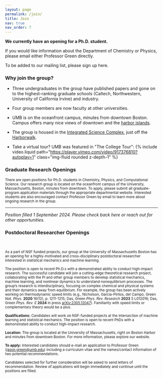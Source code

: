 ```yaml
---
layout: page
permalink: /join/
title: Join
nav: true
nav_order: 7
---
```


**We currently have an opening for a Ph.D. student.**

If you would like information about the Department of Chemistry or Physics, please email either Professor Green directly. 

To be added to our mailing list, please sign up here.

### Why join the group?

- Three undergraduates in the group have published papers and gone on to the highest-ranking graduate schools (Caltech, Northwestern, University of California Irvine) and industry.

- Four group members are now faculty at other universities.

- UMB is on the oceanfront campus, minutes from downtown Boston. Campus offers many nice views of downtown and the <a href="https://www.bostonharborislands.org/">harbor islands</a>.

- The group is housed in the <a href="https://www.umb.edu/campus-planning/projects/integrated-sciences-complex/">Integrated Science Complex</a>, just off the <a href="https://www.umb.edu/campus-planning/projects/harborwalk/">Harborwalk</a>.

- Take a virtual tour? UMB was featured in "The College Tour":
{% include video.liquid path="https://player.vimeo.com/video/917376810?autoplay=1" class="img-fluid rounded z-depth-1" %}
<!--<div class="caption">
    UMB episode of <a href="https://www.thecollegetour.com/">The College Tour</a>.
</div>-->

### Graduate Research Openings

<small>There are open positions for Ph.D. students in Chemistry, Physics, and Computational Science. Our research group is located on the oceanfront campus of the University, Massachusetts, Boston, minutes from downtown. To apply, please submit all graduate-program application materials through the appropriate departmental website. Interested students are also encouraged contact Professor Green by email to learn more about ongoing research in the group.</small>

---

_Position filled 1 September 2024. Please check back here or reach out for other opportunities._

### Postdoctoral Researcher Openings
<br>

<small>As a part of NSF funded projects, our group at the University of Massachusetts Boston has an opening for a highly-motivated and cross-disciplinary postdoctoral researcher interested in statistical mechanics and machine learning.</small>

<small>The position is open to recent Ph.D.s with a demonstrated ability to conduct high-impact research. The successful candidate will join a cutting-edge theoretical research project, collaborating with the PI and other group members to develop statistical mechanics, machine learning, and nonlinear dynamics to understand nonequilibrium processes. The group’s research is interdisciplinary, focusing on complex chemical and physical systems and their dynamics away from equilibrium. For example, the group has been actively working on thermodynamic speed limits (e.g., Nicholson, García-Pintos, del Campo, Green _Nat. Phys._ **2020** 16(12), p. 1211-1215; Das, Green _Phys. Rev. Research_ **2023** 5 L012016; Das, Green _Phys. Rev. E_ **2024** in press <a href="https://doi.org/10.48550/arXiv.2305.12047">arXiv:2305.12047</a>). Familiarity with speed limits or complementary theory would be a plus.</small>

<small>**Qualifications:** Candidates will work on NSF-funded projects at the intersection of machine learning and statistical mechanics. The position is open to recent PhDs with a demonstrated ability to conduct high-impact research.</small>

<small>**Location:** The group is located at the University of Massachusetts, right on Boston Harbor and minutes from downtown Boston. For more information, please explore our website.</small>

<small>**To apply:** Interested candidates should e-mail an application to Professor Green (jason.green@umb.edu) including a curriculum vitae and the names/contact information of two potential recommendations.</small>

<small>Candidates selected for further consideration will be asked to send letters of recommendation. Review of applications will begin immediately and continue until the positions are filled.</small>
